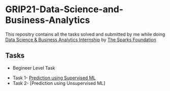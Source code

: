 # GRIP21-Data-Science-and-Business-Analytics
This repositry contains all the tasks solved and submitted by me while doing [Data Science & Business Analytics Internship](https://internship.thesparksfoundation.info/) by [The Sparks Foundation](https://www.thesparksfoundationsingapore.org/) 

## Tasks
* Begineer Level Task
- Task 1- [Prediction using Supervised ML](https://github.com/mihirkudale/GRIP21-Data-Science-and-Business-Analytics/tree/main/Begineer%20Level%20Task/Prediction%20using%20Supervised%20ML)
- Task 2- [Prediction using Unsupervised ML]
